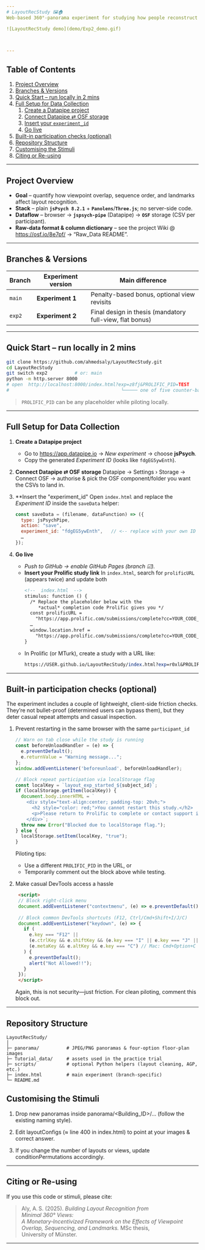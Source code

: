 ```yaml
---
# LayoutRecStudy 🖼️🏠  
Web-based 360°-panorama experiment for studying how people reconstruct indoor layouts from a minimal set of views.

![LayoutRecStudy demo](demo/Exp2_demo.gif)



---
```


## Table of Contents  
1. [Project Overview](#project-overview)  
2. [Branches & Versions](#branches--versions)  
3. [Quick Start – run locally in 2 mins](#quick-start--run-locally-in-2-mins)  
4. [Full Setup for Data Collection](#full-setup-for-data-collection)  
   1. [Create a Datapipe project](#step-1)  
   2. [Connect Datapipe ⇄ OSF storage](#step-2)  
   3. [Insert your `experiment_id`](#step-3)  
   4. [Go live](#step-4)  
5. [Built-in participation checks (optional)](#Built-in-participation-checks-(optional))  
6. [Repository Structure](#repository-structure)  
7. [Customising the Stimuli](#customising-the-stimuli)  
8. [Citing or Re-using](#citing-or-re-using) 

---

## Project Overview
* **Goal** – quantify how viewpoint overlap, sequence order, and landmarks affect layout recognition.  
* **Stack** – plain **`jsPsych 8.2.1`** + **`Panolens`**/**`Three.js`**; no server-side code.  
* **Dataflow** – browser → **`jspsych-pipe`** (Datapipe) → **`OSF`** storage (CSV per participant).  
* **Raw-data format & column dictionary** – see the project Wiki @ https://osf.io/8e7pf/ → “Raw_Data README”.

---

## Branches & Versions

| Branch | Experiment version | Main difference |
|--------|--------------------|-----------------|
| `main` | **Experiment 1** | Penalty-based bonus, optional view revisits |
| `exp2` | **Experiment 2** | Final design in thesis (mandatory full-view, flat bonus) |

---

## Quick Start – run locally in 2 mins

```bash
git clone https://github.com/ahmedsaly/LayoutRecStudy.git
cd LayoutRecStudy
git switch exp2          # or: main
python -m http.server 8000
# open  http://localhost:8000/index.html?exp=z8fj&PROLIFIC_PID=TEST
#                                         └───── one of five counter-balanced lists (five: z8fj, r0xl, b2tk, n3qv, w7sd)
```

> `PROLIFIC_PID` can be any placeholder while piloting locally.

---

## Full Setup for Data Collection

1. <a id="step-1"></a>**Create a Datapipe project**  
   * Go to <https://app.datapipe.io> → *New experiment* → choose **jsPsych**.  
   * Copy the generated *Experiment ID* (looks like `fdgEG5ywEnth`).
  
2. <a id="step-2"></a>**Connect Datapipe ⇄ OSF storage**
   Datapipe → Settings › Storage → Connect OSF → authorise & pick the OSF component/folder you want the CSVs to land in.

2. <a id="step-3"></a>**Insert the "experiment_id"
   Open `index.html` and replace the *Experiment ID* inside the `saveData` helper: 
   ```js
   const saveData = (filename, dataFunction) => ({
     type: jsPsychPipe,
     action: "save",
     experiment_id: "fdgEG5ywEnth",   // <-- replace with your own ID
     …
   });
   ```

4. <a id="step-4"></a>**Go live**  
   * *Push to GitHub → enable GitHub Pages (branch ☑).*
   * **Insert your Prolific study link**
     In `index.html`, search for `prolificURL` (appears twice) and update both  
     ```html
     <!--  index.html  -->
     stimulus: function () {
       /* Replace the placeholder below with the
          *actual* completion code Prolific gives you */
       const prolificURL =
         "https://app.prolific.com/submissions/complete?cc=YOUR_CODE_HERE";
       …
       window.location.href =
         "https://app.prolific.com/submissions/complete?cc=YOUR_CODE_HERE";
     }
     ```  
   * In Prolific (or MTurk), create a study with a URL like:
     ```perl
     https://USER.github.io/LayoutRecStudy/index.html?exp=r0xl&PROLIFIC_PID={{%PROLIFIC_PID%}}
     ```
---
## Built-in participation checks (optional)
The experiment includes a couple of lightweight, client-side friction checks.
They’re not bullet-proof (determined users can bypass them), but they deter casual repeat attempts and casual inspection.

1. Prevent restarting in the same browser with the same `participant_id`
    ```js
    // Warn on tab close while the study is running
    const beforeUnloadHandler = (e) => {
      e.preventDefault();
      e.returnValue = "Warning message...";
    };
    window.addEventListener('beforeunload', beforeUnloadHandler);
    
    // Block repeat participation via localStorage flag
    const localKey = `layout_exp_started_${subject_id}`;
    if (localStorage.getItem(localKey)) {
      document.body.innerHTML = `
        <div style="text-align:center; padding-top: 20vh;">
          <h2 style="color: red;">You cannot restart this study.</h2>
          <p>Please return to Prolific to complete or contact support if this is an error.</p>
        </div>`;
      throw new Error("Blocked due to localStorage flag.");
    } else {
      localStorage.setItem(localKey, "true");
    }
    ```
    Piloting tips:
    * Use a different `PROLIFIC_PID` in the URL, or
    * Temporarily comment out the block above while testing.

2. Make casual DevTools access a hassle
   ```html
    <script>
    // Block right-click menu
    document.addEventListener("contextmenu", (e) => e.preventDefault());
    
    // Block common DevTools shortcuts (F12, Ctrl/Cmd+Shift+I/J/C)
    document.addEventListener("keydown", (e) => {
      if (
        e.key === "F12" ||
        (e.ctrlKey && e.shiftKey && (e.key === "I" || e.key === "J" || e.key === "C")) ||
        (e.metaKey && e.altKey && e.key === "C") // Mac: Cmd+Option+C
      ) {
        e.preventDefault();
        alert("Not Allowed!!");
      }
    });
    </script>
   ```
   Again, this is not security—just friction. For clean piloting, comment this block out.

   
---

## Repository Structure

```
LayoutRecStudy/
│
├─ panorama/          # JPEG/PNG panoramas & four-option floor-plan images
├─ Tutorial_data/     # assets used in the practice trial
├─ scripts/           # optional Python helpers (layout cleaning, AGP, etc.)
├─ index.html         # main experiment (branch-specific)
└─ README.md
```
## Customising the Stimuli
1. Drop new panoramas inside panorama/<Building_ID>/… (follow the existing naming style).

2. Edit layoutConfigs (≈ line 400 in index.html) to point at your images & correct answer.

3. If you change the number of layouts or views, update conditionPermutations accordingly.

---

## Citing or Re-using

If you use this code or stimuli, please cite:

> Aly, A. S. (2025). *Building Layout Recognition from Minimal 360° Views:  
> A Monetary‑Incentivized Framework on the Effects of Viewpoint Overlap, Sequencing, and Landmarks.* MSc thesis, University of Münster.

---

